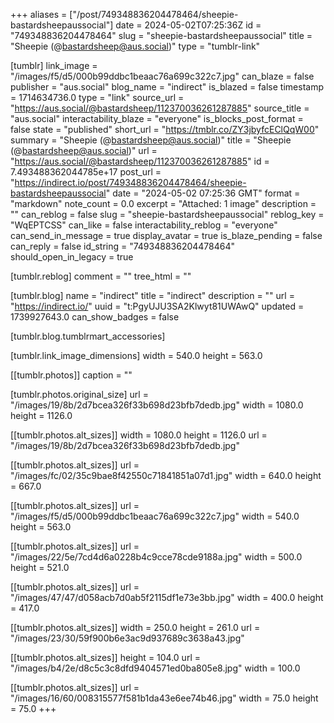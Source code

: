 +++
aliases = ["/post/749348836204478464/sheepie-bastardsheepaussocial"]
date = 2024-05-02T07:25:36Z
id = "749348836204478464"
slug = "sheepie-bastardsheepaussocial"
title = "Sheepie (@bastardsheep@aus.social)"
type = "tumblr-link"

[tumblr]
link_image = "/images/f5/d5/000b99ddbc1beaac76a699c322c7.jpg"
can_blaze = false
publisher = "aus.social"
blog_name = "indirect"
is_blazed = false
timestamp = 1714634736.0
type = "link"
source_url = "https://aus.social/@bastardsheep/112370036261287885"
source_title = "aus.social"
interactability_blaze = "everyone"
is_blocks_post_format = false
state = "published"
short_url = "https://tmblr.co/ZY3jbyfcEClQqW00"
summary = "Sheepie (@bastardsheep@aus.social)"
title = "Sheepie (@bastardsheep@aus.social)"
url = "https://aus.social/@bastardsheep/112370036261287885"
id = 7.493488362044785e+17
post_url = "https://indirect.io/post/749348836204478464/sheepie-bastardsheepaussocial"
date = "2024-05-02 07:25:36 GMT"
format = "markdown"
note_count = 0.0
excerpt = "Attached: 1 image"
description = ""
can_reblog = false
slug = "sheepie-bastardsheepaussocial"
reblog_key = "WqEPTCSS"
can_like = false
interactability_reblog = "everyone"
can_send_in_message = true
display_avatar = true
is_blaze_pending = false
can_reply = false
id_string = "749348836204478464"
should_open_in_legacy = true

[tumblr.reblog]
comment = ""
tree_html = ""

[tumblr.blog]
name = "indirect"
title = "indirect"
description = ""
url = "https://indirect.io/"
uuid = "t:PgyUJU3SA2Klwyt81UWAwQ"
updated = 1739927643.0
can_show_badges = false

[tumblr.blog.tumblrmart_accessories]

[tumblr.link_image_dimensions]
width = 540.0
height = 563.0

[[tumblr.photos]]
caption = ""

[tumblr.photos.original_size]
url = "/images/19/8b/2d7bcea326f33b698d23bfb7dedb.jpg"
width = 1080.0
height = 1126.0

[[tumblr.photos.alt_sizes]]
width = 1080.0
height = 1126.0
url = "/images/19/8b/2d7bcea326f33b698d23bfb7dedb.jpg"

[[tumblr.photos.alt_sizes]]
url = "/images/fc/02/35c9bae8f42550c71841851a07d1.jpg"
width = 640.0
height = 667.0

[[tumblr.photos.alt_sizes]]
url = "/images/f5/d5/000b99ddbc1beaac76a699c322c7.jpg"
width = 540.0
height = 563.0

[[tumblr.photos.alt_sizes]]
url = "/images/22/5e/7cd4d6a0228b4c9cce78cde9188a.jpg"
width = 500.0
height = 521.0

[[tumblr.photos.alt_sizes]]
url = "/images/47/47/d058acb7d0ab5f2115df1e73e3bb.jpg"
width = 400.0
height = 417.0

[[tumblr.photos.alt_sizes]]
width = 250.0
height = 261.0
url = "/images/23/30/59f900b6e3ac9d937689c3638a43.jpg"

[[tumblr.photos.alt_sizes]]
height = 104.0
url = "/images/b4/2e/d8c5c3c8dfd9404571ed0ba805e8.jpg"
width = 100.0

[[tumblr.photos.alt_sizes]]
url = "/images/16/60/008315577f581b1da43e6ee74b46.jpg"
width = 75.0
height = 75.0
+++
